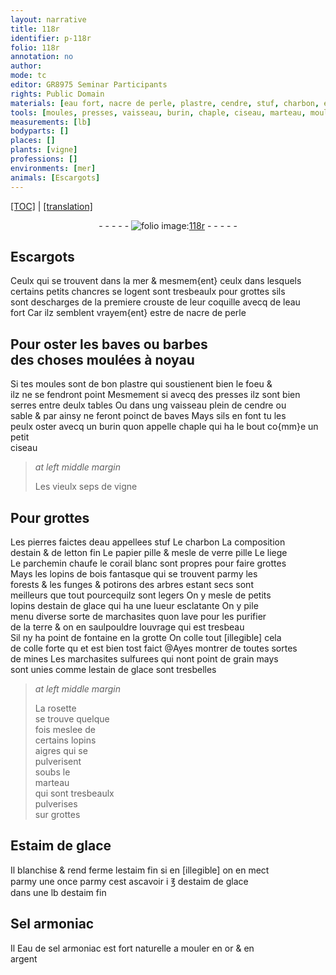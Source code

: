 ```yaml
---
layout: narrative
title: 118r
identifier: p-118r
folio: 118r
annotation: no
author:
mode: tc
editor: GR8975 Seminar Participants
rights: Public Domain
materials: [eau fort, nacre de perle, plastre, cendre, stuf, charbon, estain, letton, papier, verre, liege, parchemin chaufe, corail blanc, bois, estain de glace, marchasites, terre, colle, mines, marchasites sulfurees, rosette, Estaim de glace, estaim, estaim de glace, Sel armoniac, Eau de sel armoniac, or, argent]
tools: [moules, presses, vaisseau, burin, chaple, ciseau, marteau, mouler]
measurements: [lb]
bodyparts: []
places: []
plants: [vigne]
professions: []
environments: [mer]
animals: [Escargots]
---
```


<p><a href="{{ site.baseurl }}/diplomatic/">[TOC]</a> | <a href="{{ site.baseurl }}/texts/p-118r_tl/">[translation]</a></p><div class="folio" align="center">- - - - - <a href="http://gallica.bnf.fr/ark:/12148/btv1b10500001g/f241.image" target="_blank"><img src="https://cu-mkp.github.io/2017-workshop-edition/assets/photo-icon.png" alt="folio image: " style="display:inline-block; margin-bottom:-3px;"/>118r</a> - - - - - </div>  
  

## <span class="al">Escargots</span>

 
Ceulx qui se trouvent dans la <span class="env">mer</span> & mesmem{ent} ceulx dans lesquels<br/> certains petits chancres se logent sont tresbeaulx pour grottes sils<br/> sont descharges de la premiere crouste de leur coquille avecq de l<span class="m">eau<br/> fort</span> Car ilz semblent vrayem{ent} estre de <span class="m">nacre de perle</span>
 
 
  

## Pour oster les baves ou barbes<br/> des choses moulées à noyau

 
Si tes <span class="tl">moules</span> sont de bon <span class="m">plastre</span> qui soustienent bien le foeu <span class="del">&</span><br/> ilz ne se fendront point Mesmement si avecq des <span class="tl">presses</span> ilz sont bien<br/> serres entre deulx tables Ou dans ung <span class="tl">vaisseau</span> plein de <span class="m">cendre</span> ou<br/> sable & par ainsy ne feront poinct de baves Mays sils en font tu les<br/> peulx oster avecq un <span class="tl">burin</span> quon appelle <span class="tl">chaple</span> qui ha le bout co{mm}e un petit<br/> <span class="tl">ciseau</span>
 
> *at left middle margin*
> 
> 
>   Les vieulx seps de <span class="pa">vigne</span>
 
 
  

## Pour grottes

 
Les pierres faictes deau appellees <span class="m">stuf</span> Le <span class="m">charbon</span> La composition<br/> d<span class="m">estain</span> & de <span class="m">letton</span> fin Le <span class="m">papier</span> pille & mesle de <span class="m">verre</span> pille Le <span class="m">liege</span><br/> Le <span class="m">parchemin chaufe</span> le <span class="m">corail blanc</span> sont propres pour faire grottes<br/> Mays les lopins de <span class="m">bois</span> fantasque qui se trouvent parmy les<br/> forests & les funges & potirons des arbres estant secs sont<br/> meilleurs que tout pourcequilz sont legers On y mesle de petits<br/> lopins d<span class="m">estain de glace</span> qui ha une lueur esclatante On y pile<br/> menu diverse sorte de <span class="m">marchasites</span> quon lave pour les purifier<br/> de la <span class="m">terre</span> & on en saulpouldre louvrage qui est tresbeau<br/> Sil ny ha point de fontaine en la grotte On colle tout <span class="del">[illegible]</span> cela<br/> de <span class="m">colle</span> forte <span class="del">qu</span> et est bien tost faict <span class="add">@Ayes montrer de toutes sortes<br/> de <span class="m">mines</span> Les <span class="m">marchasites sulfurees</span> qui nont point de grain mays<br/> sont unies comme l<span class="m">estain de glace</span> sont tresbelles</span>
 
> *at left middle margin*
> 
> 
>   La <span class="m">rosette</span><br/> se trouve quelque<br/> fois meslee de<br/> certains lopins<br/> aigres qui se<br/> pulverisent<br/> soubs le<br/> <span class="tl">marteau</span><br/> qui sont tresbeaulx<br/> pulverises<br/> sur grottes
 
 
  

## <span class="m">Estaim de glace</span>

 
Il blanchise & rend ferme l<span class="m">estaim</span> fin si <span class="del">en [illegible]</span> on en mect<br/> <span class="del">parmy</span> une once parmy cest ascavoir i ℥ d<span class="m">estaim de glace</span><br/> dans une <span class="ms">lb</span> d<span class="m">estaim</span> fin
 
 
  

## <span class="m">Sel armoniac</span>

 
 <span class="del">Il</span> <span class="m">Eau de sel armoniac</span> est fort naturelle a <span class="tl">mouler</span> en <span class="m">or</span> & en<br/> <span class="m">argent</span>
 
